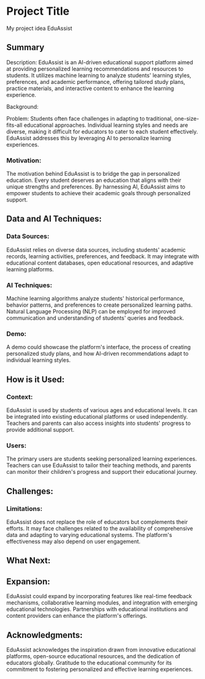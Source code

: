# Project Title
My project idea EduAssist

## Summary
Description: 
EduAssist is an AI-driven educational support platform aimed at providing personalized learning recommendations and resources to students. It utilizes machine learning to analyze students' learning styles, preferences, and academic performance, offering tailored study plans, practice materials, and interactive content to enhance the learning experience.

Background:

Problem: 
Students often face challenges in adapting to traditional, one-size-fits-all educational approaches. Individual learning styles and needs are diverse, making it difficult for educators to cater to each student effectively. EduAssist addresses this by leveraging AI to personalize learning experiences.

### Motivation:
The motivation behind EduAssist is to bridge the gap in personalized education. Every student deserves an education that aligns with their unique strengths and preferences. By harnessing AI, EduAssist aims to empower students to achieve their academic goals through personalized support.

## Data and AI Techniques:

### Data Sources:
EduAssist relies on diverse data sources, including students' academic records, learning activities, preferences, and feedback. It may integrate with educational content databases, open educational resources, and adaptive learning platforms.

### AI Techniques:
Machine learning algorithms analyze students' historical performance, behavior patterns, and preferences to create personalized learning paths. Natural Language Processing (NLP) can be employed for improved communication and understanding of students' queries and feedback.

### Demo:
A demo could showcase the platform's interface, the process of creating personalized study plans, and how AI-driven recommendations adapt to individual learning styles.

## How is it Used:

### Context:
EduAssist is used by students of various ages and educational levels. It can be integrated into existing educational platforms or used independently. Teachers and parents can also access insights into students' progress to provide additional support.

### Users:
The primary users are students seeking personalized learning experiences. Teachers can use EduAssist to tailor their teaching methods, and parents can monitor their children's progress and support their educational journey.

## Challenges:

### Limitations:
EduAssist does not replace the role of educators but complements their efforts. It may face challenges related to the availability of comprehensive data and adapting to varying educational systems. The platform's effectiveness may also depend on user engagement.

## What Next:

## Expansion:
EduAssist could expand by incorporating features like real-time feedback mechanisms, collaborative learning modules, and integration with emerging educational technologies. Partnerships with educational institutions and content providers can enhance the platform's offerings.

## Acknowledgments:

EduAssist acknowledges the inspiration drawn from innovative educational platforms, open-source educational resources, and the dedication of educators globally. Gratitude to the educational community for its commitment to fostering personalized and effective learning experiences.
